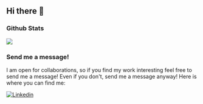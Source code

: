 ## Hi there 👋

### Github Stats
<img src="https://github-readme-stats.vercel.app/api?username=vaishaalik" />


### Send me a message!
I am open for collaborations, so if you find my work interesting feel free to send me a message! Even if you don't, send me a message anyway! Here is where you can find me:

<a href="https://www.linkedin.com/in/vaishaali-kondapalli-08b34819b/">
  <img
    alt="Linkedin"
    src="https://img.shields.io/badge/linkedin-0077B5?logo=linkedin&logoColor=white&style=for-the-badge"
  />
</a>
